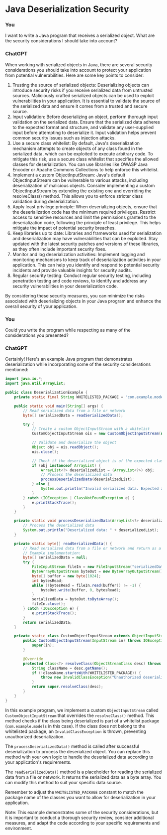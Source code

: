 # Java Deserialization Security

### You
I want to write a Java program that receives a serialized object. What are the security considerations I should take into account? 

### ChatGPT
When working with serialized objects in Java, there are several security considerations you should take into account to protect your application from potential vulnerabilities. Here are some key points to consider:

1. Trusting the source of serialized objects: Deserializing objects can introduce security risks if you receive serialized data from untrusted sources. Maliciously crafted serialized objects can be used to exploit vulnerabilities in your application. It is essential to validate the source of the serialized data and ensure it comes from a trusted and secure source.
2. Input validation: Before deserializing an object, perform thorough input validation on the serialized data. Ensure that the serialized data adheres to the expected format and structure, and validate any user-supplied input before attempting to deserialize it. Input validation helps prevent common security issues such as injection attacks.
3. Use a secure class whitelist: By default, Java's deserialization mechanism attempts to create objects of any class found in the serialized data, which can be exploited to execute arbitrary code. To mitigate this risk, use a secure class whitelist that specifies the allowed classes for deserialization. You can use libraries like OWASP Java Encoder or Apache Commons Collections to help enforce this whitelist.
4. Implement a custom ObjectInputStream: Java's default ObjectInputStream can be vulnerable to various attacks, including deserialization of malicious objects. Consider implementing a custom ObjectInputStream by extending the existing one and overriding the resolveClass() method. This allows you to enforce stricter class validation during deserialization.
5. Apply least privilege principle: When deserializing objects, ensure that the deserialization code has the minimum required privileges. Restrict access to sensitive resources and limit the permissions granted to the deserialization code, following the principle of least privilege. This helps mitigate the impact of potential security breaches.
6. Keep libraries up to date: Libraries and frameworks used for serialization and deserialization may have vulnerabilities that can be exploited. Stay updated with the latest security patches and versions of these libraries, as they often include important security fixes.
7. Monitor and log deserialization activities: Implement logging and monitoring mechanisms to keep track of deserialization activities in your application. This can help you identify and respond to potential security incidents and provide valuable insights for security audits.
8. Regular security testing: Conduct regular security testing, including penetration testing and code reviews, to identify and address any security vulnerabilities in your deserialization code.

By considering these security measures, you can minimize the risks associated with deserializing objects in your Java program and enhance the overall security of your application.

### You
Could you write the program while respecting as many of the considerations you presented?

### ChatGPT
Certainly! Here's an example Java program that demonstrates deserialization while incorporating some of the security considerations mentioned:

```java
import java.io.*;
import java.util.ArrayList;

public class DeserializationExample {
    private static final String WHITELISTED_PACKAGE = "com.example.models."; // Example whitelist package

    public static void main(String[] args) {
        // Read serialized data from a file or network
        byte[] serializedData = readSerializedData();

        try {
            // Create a custom ObjectInputStream with a whitelist
            CustomObjectInputStream ois = new CustomObjectInputStream(new ByteArrayInputStream(serializedData));

            // Validate and deserialize the object
            Object obj = ois.readObject();
            ois.close();

            // Check if the deserialized object is of the expected class
            if (obj instanceof ArrayList) {
                ArrayList<?> deserializedList = (ArrayList<?>) obj;
                // Process the deserialized data
                processDeserializedData(deserializedList);
            } else {
                System.out.println("Invalid serialized data. Expected an ArrayList.");
            }
        } catch (IOException | ClassNotFoundException e) {
            e.printStackTrace();
        }
    }

    private static void processDeserializedData(ArrayList<?> deserializedList) {
        // Process the deserialized data
        System.out.println("Deserialized data: " + deserializedList);
    }

    private static byte[] readSerializedData() {
        // Read serialized data from a file or network and return as a byte array
        // Example implementation:
        byte[] serializedData = null;
        try {
            FileInputStream fileIn = new FileInputStream("serializedData.ser");
            ByteArrayOutputStream byteOut = new ByteArrayOutputStream();
            byte[] buffer = new byte[1024];
            int bytesRead;
            while ((bytesRead = fileIn.read(buffer)) != -1) {
                byteOut.write(buffer, 0, bytesRead);
            }
            serializedData = byteOut.toByteArray();
            fileIn.close();
        } catch (IOException e) {
            e.printStackTrace();
        }
        return serializedData;
    }

    private static class CustomObjectInputStream extends ObjectInputStream {
        public CustomObjectInputStream(InputStream in) throws IOException {
            super(in);
        }

        @Override
        protected Class<?> resolveClass(ObjectStreamClass desc) throws IOException, ClassNotFoundException {
            String className = desc.getName();
            if (!className.startsWith(WHITELISTED_PACKAGE)) {
                throw new InvalidClassException("Unauthorized deserialization attempt", className);
            }
            return super.resolveClass(desc);
        }
    }
}

```

In this example program, we implement a custom `ObjectInputStream` called `CustomObjectInputStream` that overrides the `resolveClass()` method. This method checks if the class being deserialized is part of a whitelist package (`com.example.models` in this case). If the class does not belong to the whitelisted package, an `InvalidClassException` is thrown, preventing unauthorized deserialization.

The `processDeserializedData()` method is called after successful deserialization to process the deserialized object. You can replace this method with your own logic to handle the deserialized data according to your application's requirements.

The `readSerializedData()` method is a placeholder for reading the serialized data from a file or network. It returns the serialized data as a byte array. You can modify this method to suit your specific data source.

Remember to adjust the `WHITELISTED_PACKAGE` constant to match the package name of the classes you want to allow for deserialization in your application.

Note: This example demonstrates some of the security considerations, but it is important to conduct a thorough security review, consider additional measures, and adapt the code according to your specific requirements and environment.


